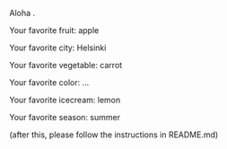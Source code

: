 

Aloha .



Your favorite fruit: apple

Your favorite city: Helsinki

Your favorite vegetable: carrot

Your favorite color: ...

Your favorite icecream: lemon

Your favorite season: summer


(after this, please follow the instructions in README.md)


